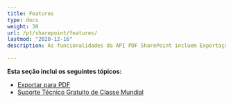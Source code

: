 ```yaml
---
title: Features 
type: docs
weight: 30
url: /pt/sharepoint/features/
lastmod: "2020-12-16"
description: As funcionalidades da API PDF SharePoint incluem Exportação para PDF e Suporte Técnico Gratuito.

---
```


**Esta seção inclui os seguintes tópicos:**

- [Exportar para PDF](/pdf/pt/sharepoint/export-to-pdf/)
- [Suporte Técnico Gratuito de Classe Mundial](/pdf/pt/sharepoint/world-class-free-technical-support/)